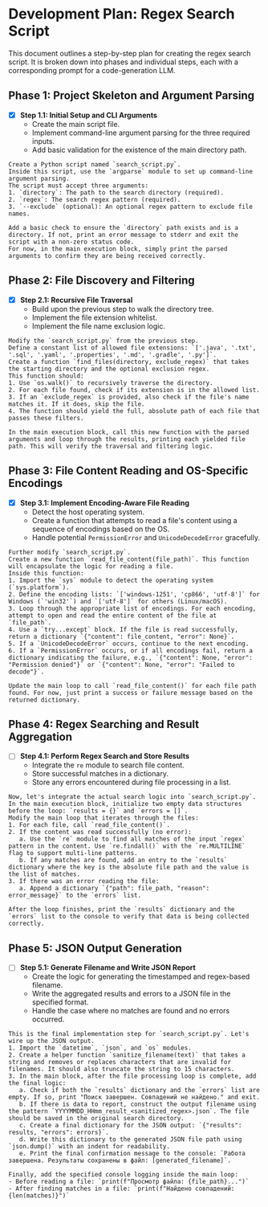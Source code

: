 # Development Plan: Regex Search Script

This document outlines a step-by-step plan for creating the regex search script. It is broken down into phases and individual steps, each with a corresponding prompt for a code-generation LLM.

## Phase 1: Project Skeleton and Argument Parsing

- [x] **Step 1.1: Initial Setup and CLI Arguments**
  - Create the main script file.
  - Implement command-line argument parsing for the three required inputs.
  - Add basic validation for the existence of the main directory path.

```text
Create a Python script named `search_script.py`.
Inside this script, use the `argparse` module to set up command-line argument parsing.
The script must accept three arguments:
1. `directory`: The path to the search directory (required).
2. `regex`: The search regex pattern (required).
3. `--exclude` (optional): An optional regex pattern to exclude file names.

Add a basic check to ensure the `directory` path exists and is a directory. If not, print an error message to stderr and exit the script with a non-zero status code.
For now, in the main execution block, simply print the parsed arguments to confirm they are being received correctly.
```

## Phase 2: File Discovery and Filtering

- [x] **Step 2.1: Recursive File Traversal**
  - Build upon the previous step to walk the directory tree.
  - Implement the file extension whitelist.
  - Implement the file name exclusion logic.

```text
Modify the `search_script.py` from the previous step.
Define a constant list of allowed file extensions: `['.java', '.txt', '.sql', '.yaml', '.properties', '.md', '.gradle', '.py']`.
Create a function `find_files(directory, exclude_regex)` that takes the starting directory and the optional exclusion regex.
This function should:
1. Use `os.walk()` to recursively traverse the directory.
2. For each file found, check if its extension is in the allowed list.
3. If an `exclude_regex` is provided, also check if the file's name matches it. If it does, skip the file.
4. The function should yield the full, absolute path of each file that passes these filters.

In the main execution block, call this new function with the parsed arguments and loop through the results, printing each yielded file path. This will verify the traversal and filtering logic.
```

## Phase 3: File Content Reading and OS-Specific Encodings

- [x] **Step 3.1: Implement Encoding-Aware File Reading**
  - Detect the host operating system.
  - Create a function that attempts to read a file's content using a sequence of encodings based on the OS.
  - Handle potential `PermissionError` and `UnicodeDecodeError` gracefully.

```text
Further modify `search_script.py`.
Create a new function `read_file_content(file_path)`. This function will encapsulate the logic for reading a file.
Inside this function:
1. Import the `sys` module to detect the operating system (`sys.platform`).
2. Define the encoding lists: `['windows-1251', 'cp866', 'utf-8']` for Windows (`'win32'`) and `['utf-8']` for others (Linux/macOS).
3. Loop through the appropriate list of encodings. For each encoding, attempt to open and read the entire content of the file at `file_path`.
4. Use a `try...except` block. If the file is read successfully, return a dictionary `{"content": file_content, "error": None}`.
5. If a `UnicodeDecodeError` occurs, continue to the next encoding.
6. If a `PermissionError` occurs, or if all encodings fail, return a dictionary indicating the failure, e.g., `{"content": None, "error": "Permission denied"}` or `{"content": None, "error": "Failed to decode"}`.

Update the main loop to call `read_file_content()` for each file path found. For now, just print a success or failure message based on the returned dictionary.
```

## Phase 4: Regex Searching and Result Aggregation

- [ ] **Step 4.1: Perform Regex Search and Store Results**
  - Integrate the `re` module to search file content.
  - Store successful matches in a dictionary.
  - Store any errors encountered during file processing in a list.

```text
Now, let's integrate the actual search logic into `search_script.py`.
In the main execution block, initialize two empty data structures before the loop: `results = {}` and `errors = []`.
Modify the main loop that iterates through the files:
1. For each file, call `read_file_content()`.
2. If the content was read successfully (no error):
   a. Use the `re` module to find all matches of the input `regex` pattern in the content. Use `re.findall()` with the `re.MULTILINE` flag to support multi-line patterns.
   b. If any matches are found, add an entry to the `results` dictionary where the key is the absolute file path and the value is the list of matches.
3. If there was an error reading the file:
   a. Append a dictionary `{"path": file_path, "reason": error_message}` to the `errors` list.

After the loop finishes, print the `results` dictionary and the `errors` list to the console to verify that data is being collected correctly.
```

## Phase 5: JSON Output Generation

- [ ] **Step 5.1: Generate Filename and Write JSON Report**
  - Create the logic for generating the timestamped and regex-based filename.
  - Write the aggregated results and errors to a JSON file in the specified format.
  - Handle the case where no matches are found and no errors occurred.

```text
This is the final implementation step for `search_script.py`. Let's wire up the JSON output.
1. Import the `datetime`, `json`, and `os` modules.
2. Create a helper function `sanitize_filename(text)` that takes a string and removes or replaces characters that are invalid for filenames. It should also truncate the string to 15 characters.
3. In the main block, after the file processing loop is complete, add the final logic:
   a. Check if both the `results` dictionary and the `errors` list are empty. If so, print "Поиск завершен. Совпадений не найдено." and exit.
   b. If there is data to report, construct the output filename using the pattern `YYYYMMDD_HHmm_result_<sanitized_regex>.json`. The file should be saved in the original search directory.
   c. Create a final dictionary for the JSON output: `{"results": results, "errors": errors}`.
   d. Write this dictionary to the generated JSON file path using `json.dump()` with an indent for readability.
   e. Print the final confirmation message to the console: `Работа завершена. Результаты сохранены в файл: [generated_filename]`.

Finally, add the specified console logging inside the main loop:
- Before reading a file: `print(f"Просмотр файла: {file_path}...")`
- After finding matches in a file: `print(f"Найдено совпадений: {len(matches)}")`
```
